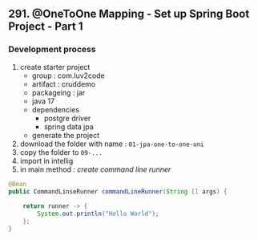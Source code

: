 ## 291. @OneToOne Mapping - Set up Spring Boot Project - Part 1

### Development process 
1. create starter project 
   * group : com.luv2code 
   * artifact : cruddemo
   * packageing : jar 
   * java 17 
   * dependencies 
     * postgre driver 
     * spring data jpa 
   * generate the project 
2. download the folder with name : `01-jpa-one-to-one-uni`
3. copy the folder to `09-...`
4. import in intellig 
5. in main method : _create command line runner_
```java
@Bean 
public CommandLinseRunner commandLineRunner(String [] args) {
    
    return runner -> {
        System.out.println("Hello World");
    }; 
}
```